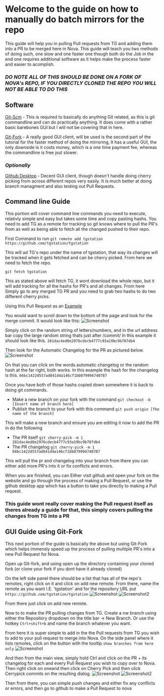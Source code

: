 # Welcome to the guide on how to manually do batch mirrors for the repo

This guide will help you in pulling Pull requests from TG and adding them into a PR to be merged here in Nova. This guide will teach you two methods of doing such, one slow and one faster one though both do the Job in the end one requires additional software as it helps make the process faster and easier to acomplish.

### *DO NOTE ALL OF THIS SHOULD BE DONE ON A FORK OF NOVA's REPO, IF YOU DIRECTLY CLONED THE REPO YOU WILL NOT BE ABLE TO DO THIS*

## Software

[Git-Scm](https://git-scm.com/) - This is required to basically do anything Git related, as this is git commandline and can do practically anything. It does come with a rather basic barebones GUI but I will not be covering that in here.

[Git-Fork](https://git-fork.com/) - A really good GUI client, will be used is the second part of the tutorial for the faster method of doing the mirroring, It has a useful GUI, the only downside is it costs money, which is a one time payment fee, whereas the commandline is free jsut slower.

### *Optionally*

[Github Desktop](https://desktop.github.com/download/) - Decent GUI client, though doesn't handle doing cherry picking from across different repos very easily. It is much better at doing branch managment and also testing out Pull Requests.

## Command line Guide

This portion will cover command line commands you need to execute, relativly simple and easy but takes some time and copy pasting hashs. You need to add TG as a remote for tracking so git knows where to pull the PR's from as well as being able to fetch all the changed pushed to their repo.

First Command to run
`git remote add tgstation https://github.com/tgstation/tgstation`

This will ad TG's repo under the name of tgstation, that way its changes will be tracked when it gets fetched and can be cherry picked. From here we need to fetch the repo.

`git fetch tgstation`

This as stated above will fetch TG, it wont download the whole repo, but it will add tracking for all the hashs for PR's and all changes.
From here Simply go to any merged TG PR and you need to grab two hashs to do two different cherry picks.

Using this Pull Request as an [Example](https://github.com/tgstation/tgstation/pull/85448)

You would want to scroll down to the bottom of the page and look for the merge commit. It would look like this:
![Screenshot](http://files.byondhome.com/SomeRandomOwl/firefox_mkROS7ApgD.png)

Simply click on the random string of letters/numbers, and in the url address bar copy the large random string thats just after /commit/
In this example it should look like this. `281dac4ed0e2976cdecb4777c93a19bc9b787db4`

Then look for the Automatic Changelog for the PR as pictured below.
![Screenshot](http://files.byondhome.com/SomeRandomOwl/firefox_OfwBeopgiw.png)

On that you can click on the words automatic changelog or the random hash at the far right, both works.
In this example the hash for the changelog is this. `66bc14224557ad041d4a146cf1bb079994740787`

Once you have both of those hashs copied down somewhere it is back to doing git commands.

* Make a new branch on your fork with the command `git checkout -b [Insert name of branch here]`
* Publish the branch to your fork with this command `git push origin [The name of the branch]`

This will make a new branch and ensure you are editing it now to add the PR in do the following

* The PR itself `git cherry-pick -m 1 281dac4ed0e2976cdecb4777c93a19bc9b787db4`
* The PR changelog `git cherry-pick -m 1 66bc14224557ad041d4a146cf1bb079994740787`

This will pull the pr and changelog into your branch from there you can either add more PR's into it or fix conflicts and errors.

When you are finished, you can Either visit github and open your fork on the website and go through the process of making a Pull Request, or use the github desktop app which has a button to take you directly to making a Pull request.

### This guide wont really cover making the Pull request itself as theres already a guide for that, this simply covers pulling the changes from TG into a PR

## GUI Guide using Git-Fork

This next portion of the guide is basically the above but using Git-Fork which helps immensly speed up the process of pulling multiple PR's into a new Pull Request for Nova.

Open up Git-fork, and using open up the directory containing your cloned fork (or clone your fork if you dont have it already cloned)

On the left side panel there should be a list that has all of the repo's remotes, right click on it and click on add new remote.
From there, name the remote as you want I.E. 'tgstation' and for the repository URL put `https://github.com/tgstation/tgstation`
![Screenshot](http://files.byondhome.com/SomeRandomOwl/Fork_oqKYvSerNP.png)
![Screenshot2](http://files.byondhome.com/SomeRandomOwl/Fork_F2LtlwBlFA.png)

From there just click on add new remote.

Now to to make the PR pulling changes from TG.
Create a nw branch using either the Repository dropdown on the title bar -> New Branch. Or use the hotkey `Ctrl+shift+b` and name the branch whatever you want.

From here it is super simple to add in the the Pull requests from TG you wish to add to your pull request to merge into Nova.
On the side panel where it lists remotes, click on the button with the tooltip `show branches from here only`
![Screenshot](http://files.byondhome.com/SomeRandomOwl/Fork_8L4ULsFpcP.png)

And then from the main view, simply hold Ctrl and click on the PR + its changelog for each and every Pull Request you wish to copy over to Nova. Then right click on oneand then click on Cherry Pick and then click Cerrypick commits on the resulting dialog.
![Screenshot](http://files.byondhome.com/SomeRandomOwl/Fork_ElARfHdxH1.png)
![Screenshot2](http://files.byondhome.com/SomeRandomOwl/Fork_08HRCEw9cF.png)

Then from there, you can simple push changes and either fix any conflicts or errors, and then go to github to make a Pull Request to nova
